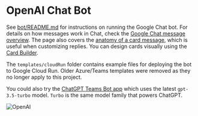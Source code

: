 # OpenAI Chat Bot

See [bot/README.md](./bot/README.md) for instructions on running the Google Chat bot.
For details on how messages work in Chat, check the [Google Chat message overview](https://developers.google.com/workspace/chat/messages-overview). The page also covers the [anatomy of a card message](https://developers.google.com/workspace/chat/messages-overview#anatomy-of-a-card-message), which is useful when customizing replies.
You can design cards visually using the [Card Builder](https://addons.gsuite.google.com/uikit/builder).

The `templates/cloudRun` folder contains example files for deploying the bot to Google Cloud Run. Older Azure/Teams templates were removed as they no longer apply to this project.

You could also try the [ChatGPT Teams Bot app](https://github.com/formulahendry/chatgpt-teams-bot) which uses the latest `gpt-3.5-turbo` model. `Turbo` is the same model family that powers ChatGPT.

![OpenAI](./bot/images/openai-chat.png)

